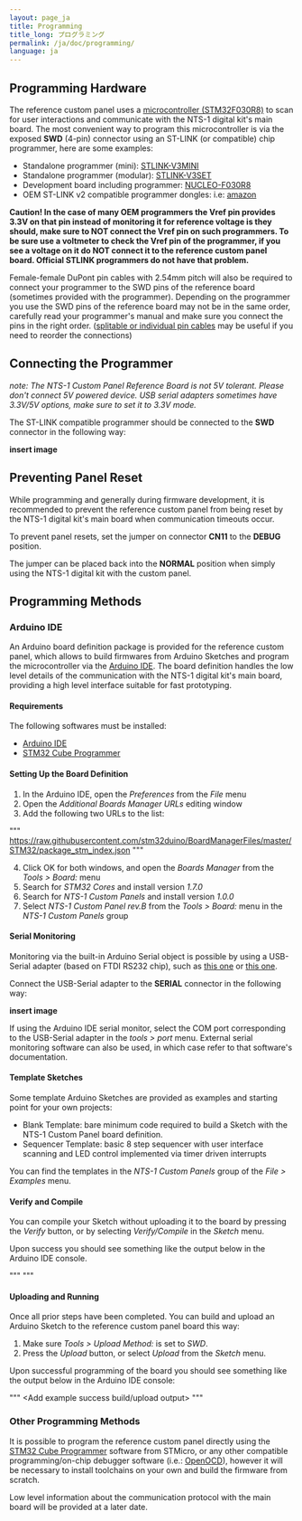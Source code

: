 ```yaml
---
layout: page_ja
title: Programming
title_long: プログラミング
permalink: /ja/doc/programming/
language: ja
---
```


## Programming Hardware

The reference custom panel uses a [microcontroller (STM32F030R8)](https://www.st.com/en/microcontrollers-microprocessors/stm32f030r8.html) to scan for user interactions and communicate with the NTS-1 digital kit's main board. The most convenient way to program this microcontroller is via the exposed __SWD__ (4-pin) connector using an ST-LINK (or compatible) chip programmer, here are some examples:

* Standalone programmer (mini): [STLINK-V3MINI](https://www.st.com/en/development-tools/stlink-v3mini.html)
* Standalone programmer (modular): [STLINK-V3SET](https://www.st.com/en/development-tools/stlink-v3set.html)
* Development board including programmer: [NUCLEO-F030R8](https://www.st.com/en/evaluation-tools/nucleo-f030r8.html)
* OEM ST-LINK v2 compatible programmer dongles: i.e: [amazon](https://www.amazon.com/dp/B01J7N3RE6/ref=cm_sw_r_tw_dp_U_x_nkh.DbGGFNB6N) 

__Caution! In the case of many OEM programmers the Vref pin provides 3.3V on that pin instead of monitoring it for reference voltage is they should, make sure to NOT connect the Vref pin on such programmers. To be sure use a voltmeter to check the Vref pin of the programmer, if you see a voltage on it do NOT connect it to the reference custom panel board. Official STLINK programmers do not have that problem.__

Female-female DuPont pin cables with 2.54mm pitch will also be required to connect your programmer to the SWD pins of the reference board (sometimes provided with the programmer). Depending on the programmer you use the SWD pins of the reference board may not be in the same order, carefully read your programmer's manual and make sure you connect the pins in the right order. ([splitable or individual pin cables](https://www.amazon.com/40pcs-Female-2-54mm-Jumper-2x40pcs/dp/B00GSE2S98) may be useful if you need to reorder the connections)

## Connecting the Programmer

_note: The NTS-1 Custom Panel Reference Board is not 5V tolerant. Please don't connect 5V powered device. USB serial adapters sometimes have 3.3V/5V options, make sure to set it to 3.3V mode._

The ST-LINK compatible programmer should be connected to the __SWD__ connector in the following way:

__insert image__

## Preventing Panel Reset

While programming and generally during firmware development, it is recommended to prevent the reference custom panel from being reset by the NTS-1 digital kit's main board when communication timeouts occur.

To prevent panel resets, set the jumper on connector __CN11__ to the __DEBUG__ position.

The jumper can be placed back into the __NORMAL__ position when simply using the NTS-1 digital kit with the custom panel.

## Programming Methods

### Arduino IDE

An Arduino board definition package is provided for the reference custom panel, which allows to build firmwares from Arduino Sketches and program the microcontroller via the [Arduino IDE](https://www.arduino.cc/en/Main/Software). The board definition handles the low level details of the communication with the NTS-1 digital kit's main board, providing a high level interface suitable for fast prototyping.

#### Requirements

The following softwares must be installed:

* [Arduino IDE](https://www.arduino.cc/en/Main/Software)
* [STM32 Cube Programmer](https://www.st.com/en/development-tools/stm32cubeprog.html)

#### Setting Up the Board Definition

1. In the Arduino IDE, open the _Preferences_ from the _File_ menu
2. Open the _Additional Boards Manager URLs_ editing window
3. Add the following two URLs to the list:

 """
 https://raw.githubusercontent.com/stm32duino/BoardManagerFiles/master/STM32/package_stm_index.json
 <TBD>
 """

4. Click OK for both windows, and open the _Boards Manager_ from the _Tools > Board:_ menu
5. Search for _STM32 Cores_ and install version _1.7.0_
6. Search for _NTS-1 Custom Panels_ and install version _1.0.0_
7. Select _NTS-1 Custom Panel rev.B_ from the _Tools > Board:_ menu in the _NTS-1 Custom Panels_ group

#### Serial Monitoring

Monitoring via the built-in Arduino Serial object is possible by using a USB-Serial adapter (based on FTDI RS232 chip), such as [this one](https://www.mouser.jp/ProductDetail/FTDI/LC234X?qs=sGAEpiMZZMve4%2FbfQkoj%252BI%252BbU1q%2FCxfr%2FqVjw5o%252BdnQ%3D) or [this one](https://www.amazon.com/dp/B07TXVRQ7V/ref=cm_sw_r_tw_dp_U_x_2jh.DbQX9MS4Y).

Connect the USB-Serial adapter to the __SERIAL__ connector in the following way:

__insert image__

If using the Arduino IDE serial monitor, select the COM port corresponding to the USB-Serial adapter in the _tools > port_ menu. External serial monitoring software can also be used, in which case refer to that software's documentation.

#### Template Sketches

Some template Arduino Sketches are provided as examples and starting point for your own projects:

* Blank Template: bare minimum code required to build a Sketch with the NTS-1 Custom Panel board definition.
* Sequencer Template: basic 8 step sequencer with user interface scanning and LED control implemented via timer driven interrupts

You can find the templates in the _NTS-1 Custom Panels_ group of the _File > Examples_ menu.

#### Verify and Compile

You can compile your Sketch without uploading it to the board by pressing the _Verify_ button, or by selecting _Verify/Compile_ in the _Sketch_ menu.

Upon success you should see something like the output below in the Arduino IDE console.

 """
 <add output example>
 """

#### Uploading and Running

Once all prior steps have been completed. You can build and upload an Arduino Sketch to the reference custom panel board this way:

1. Make sure _Tools > Upload Method:_ is set to _SWD_.
2. Press the _Upload_ button, or select _Upload_ from the _Sketch_ menu.

Upon successful programming of the board you should see something like the output below in the Arduino IDE console:

 """
  <Add example success build/upload output>
 """

### Other Programming Methods

It is possible to program the reference custom panel directly using the [STM32 Cube Programmer](https://www.st.com/en/development-tools/stm32cubeprog.html) software from STMicro, or any other compatible programming/on-chip debugger software (i.e.: [OpenOCD](http://openocd.org/)), however it will be necessary to install toolchains on your own and build the firmware from scratch. 

Low level information about the communication protocol with the main board will be provided at a later date. 

